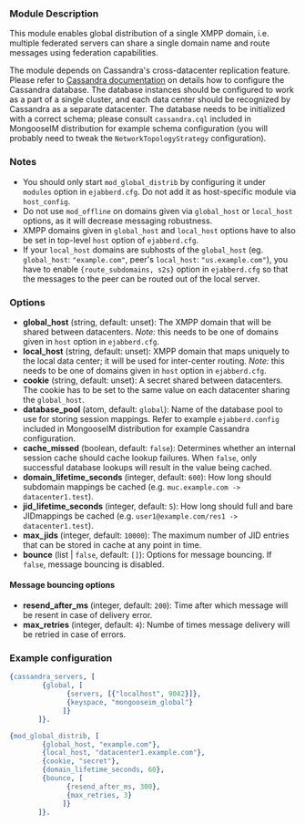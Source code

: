 ### Module Description
This module enables global distribution of a single XMPP domain, i.e. multiple federated servers can share a single domain name and route messages using federation capabilities.

The module depends on Cassandra's cross-datacenter replication feature. Please refer to [Cassandra documentation](https://docs.datastax.com/en/cassandra/3.0/cassandra/initialize/initMultipleDS.html) on details how to configure the Cassandra database. The database instances should be configured to work as a part of a single cluster, and each data center should be recognized by Cassandra as a separate datacenter. The database needs to be initialized with a correct schema; please consult `cassandra.cql` included in MongooseIM distribution for example schema configuration (you will probably need to tweak the `NetworkTopologyStrategy` configuration).

### Notes

* You should only start `mod_global_distrib` by configuring it under `modules` option in `ejabberd.cfg`. Do not add it as host-specific module via `host_config`.
* Do not use `mod_offline` on domains given via `global_host` or `local_host` options, as it will decrease messaging robustness.
* XMPP domains given in `global_host` and `local_host` options have to also be set in top-level `host` option of `ejabberd.cfg`.
* If your `local_host` domains are subhosts of the `global_host` (eg. `global_host`: `"example.com"`, peer's `local_host`: `"us.example.com"`), you have to enable `{route_subdomains, s2s}` option in `ejabberd.cfg` so that the messages to the peer can be routed out of the local server.

### Options

* **global_host** (string, default: unset): The XMPP domain that will be shared between datacenters. *Note:* this needs to be one of domains given in `host` option in `ejabberd.cfg`.
* **local_host** (string, default: unset): XMPP domain that maps uniquely to the local data center; it will be used for inter-center routing. *Note:* this needs to be one of domains given in `host` option in `ejabberd.cfg`.
* **cookie** (string, default: unset): A secret shared between datacenters. The cookie has to be set to the same value on each datacenter sharing the `global_host`.
* **database_pool** (atom, default: `global`): Name of the database pool to use for storing session mappings. Refer to example `ejabberd.config` included in MongooseIM distribution for example Cassandra configuration.
* **cache_missed** (boolean, default: `false`): Determines whether an internal session cache should cache lookup failures. When `false`, only successful database lookups will result in the value being cached.
* **domain_lifetime_seconds** (integer, default: `600`): How long should subdomain mappings be cached (e.g. `muc.example.com -> datacenter1.test`).
* **jid_lifetime_seconds** (integer, default: `5`): How long should full and bare JIDmappings be cached (e.g. `user1@example.com/res1 -> datacenter1.test`).
* **max_jids** (integer, default: `10000`): The maximum number of JID entries that can be stored in cache at any point in time.
* **bounce** (list | `false`, default: `[]`): Options for message bouncing. If `false`, message bouncing is disabled.

#### Message bouncing options

* **resend_after_ms** (integer, default: `200`): Time after which message will be resent in case of delivery error.
* **max_retries** (integer, default: `4`): Numbe of times message delivery will be retried in case of errors.

### Example configuration

```Erlang
{cassandra_servers, [
        {global, [
              {servers, [{"localhost", 9042}]},
              {keyspace, "mongooseim_global"}
             ]}
       ]}.
```

```Erlang
{mod_global_distrib, [
        {global_host, "example.com"},
        {local_host, "datacenter1.example.com"},
        {cookie, "secret"},
        {domain_lifetime_seconds, 60},
        {bounce, [
              {resend_after_ms, 300},
              {max_retries, 3}
             ]}
       ]}.
```
